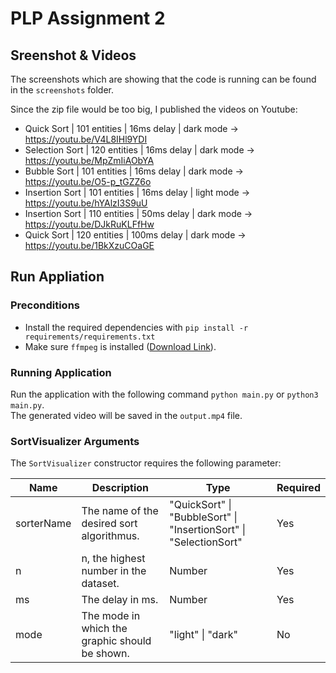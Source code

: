 # PLP Assignment 2

## Sreenshot & Videos

The screenshots which are showing that the code is running can be found in the `screenshots` folder.

Since the zip file would be too big, I published the videos on Youtube:

- Quick Sort | 101 entities | 16ms delay | dark mode -> https://youtu.be/V4L8IHl9YDI
- Selection Sort | 120 entities | 16ms delay | dark mode -> https://youtu.be/MpZmIiAObYA
- Bubble Sort | 101 entities | 16ms delay | dark mode -> https://youtu.be/O5-p_tGZZ6o
- Insertion Sort | 101 entities | 16ms delay | light mode -> https://youtu.be/hYAlzI3S9uU
- Insertion Sort | 110 entities | 50ms delay | dark mode -> https://youtu.be/DJkRuKLFfHw
- Quick Sort | 120 entities | 100ms delay | dark mode -> https://youtu.be/1BkXzuCOaGE

## Run Appliation

### Preconditions

- Install the required dependencies with `pip install -r requirements/requirements.txt`
- Make sure `ffmpeg` is installed ([Download Link](https://ffmpeg.org/download.html)).

### Running Application

Run the application with the following command `python main.py` or `python3 main.py`.\
The generated video will be saved in the `output.mp4` file.

### SortVisualizer Arguments

The `SortVisualizer` constructor requires the following parameter:

|     Name   | Description                                    | Type                                                              |  Required |
|------------|------------------------------------------------|-------------------------------------------------------------------|-----------|
| sorterName | The name of the desired sort algorithmus.      | "QuickSort" \| "BubbleSort" \| "InsertionSort" \| "SelectionSort" | Yes       |
| n          | n, the highest number in the dataset.          | Number                                                            | Yes       |
| ms         | The delay in ms.                               | Number                                                            | Yes       |
| mode       | The mode in which the graphic should be shown. | "light" \| "dark"                                                 | No        |
